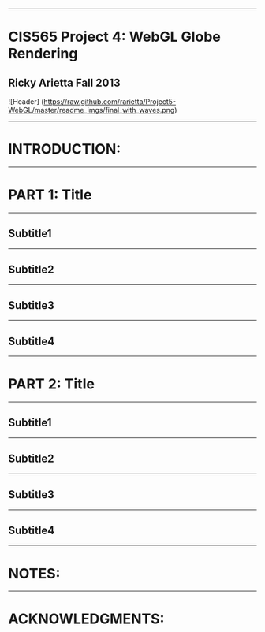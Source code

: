 ------------------------------------------------------------------------------------
CIS565 Project 4: WebGL Globe Rendering
====================================================================================
Ricky Arietta Fall 2013
-------------------------------------------------------------------------------

![Header] (https://raw.github.com/rarietta/Project5-WebGL/master/readme_imgs/final_with_waves.png)

------------------------------------------------------------------------------------
INTRODUCTION:
====================================================================================

------------------------------------------------------------------------------------
PART 1: Title
====================================================================================
-------------------------------------------------------------------------------
Subtitle1
-------------------------------------------------------------------------------

-------------------------------------------------------------------------------
Subtitle2
-------------------------------------------------------------------------------

-------------------------------------------------------------------------------
Subtitle3
-------------------------------------------------------------------------------

-------------------------------------------------------------------------------
Subtitle4
-------------------------------------------------------------------------------

------------------------------------------------------------------------------------
PART 2: Title
====================================================================================
-------------------------------------------------------------------------------
Subtitle1
-------------------------------------------------------------------------------

-------------------------------------------------------------------------------
Subtitle2
-------------------------------------------------------------------------------

-------------------------------------------------------------------------------
Subtitle3
-------------------------------------------------------------------------------

-------------------------------------------------------------------------------
Subtitle4
-------------------------------------------------------------------------------

------------------------------------------------------------------------------------
NOTES:
====================================================================================

------------------------------------------------------------------------------------
ACKNOWLEDGMENTS:
====================================================================================

